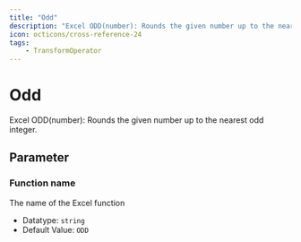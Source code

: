 ```yaml
---
title: "Odd"
description: "Excel ODD(number): Rounds the given number up to the nearest odd integer."
icon: octicons/cross-reference-24
tags: 
    - TransformOperator
---
```

# Odd
<!-- This file was generated - DO NOT CHANGE IT MANUALLY -->



Excel ODD(number): Rounds the given number up to the nearest odd integer.

## Parameter

### Function name

The name of the Excel function

- Datatype: `string`
- Default Value: `ODD`



